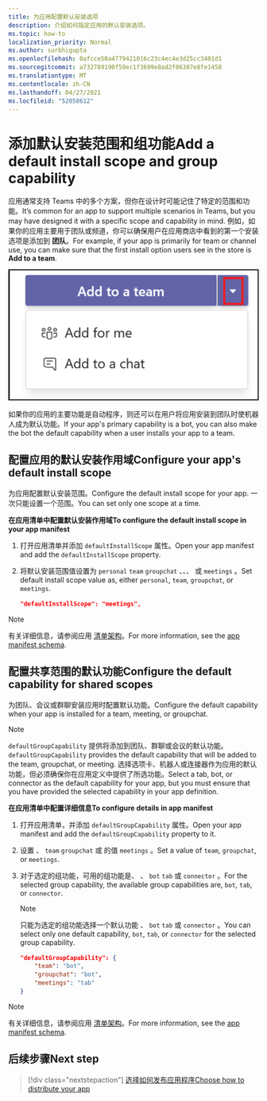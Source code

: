 ```yaml
---
title: 为应用配置默认安装选项
description: 介绍如何指定应用的默认安装选项。
ms.topic: how-to
localization_priority: Normal
ms.author: surbhigupta
ms.openlocfilehash: 0afcce50a4779421016c23c4ec4e3d25cc3401d1
ms.sourcegitcommit: a732789190f59ec1f3699e8ad2f06387e8fe1458
ms.translationtype: MT
ms.contentlocale: zh-CN
ms.lasthandoff: 04/27/2021
ms.locfileid: "52058612"
---
```

# <a name="add-a-default-install-scope-and-group-capability"></a><span data-ttu-id="275d4-103">添加默认安装范围和组功能</span><span class="sxs-lookup"><span data-stu-id="275d4-103">Add a default install scope and group capability</span></span>

<span data-ttu-id="275d4-104">应用通常支持 Teams 中的多个方案，但你在设计时可能记住了特定的范围和功能。</span><span class="sxs-lookup"><span data-stu-id="275d4-104">It’s common for an app to support multiple scenarios in Teams, but you may have designed it with a specific scope and capability in mind.</span></span> <span data-ttu-id="275d4-105">例如，如果你的应用主要用于团队或频道，你可以确保用户在应用商店中看到的第一个安装选项是添加到 **团队**。</span><span class="sxs-lookup"><span data-stu-id="275d4-105">For example, if your app is primarily for team or channel use, you can make sure that the first install option users see in the store is **Add to a team**.</span></span>

![添加应用](../../assets/images/compose-extensions/addanapp.png)

<span data-ttu-id="275d4-107">如果你的应用的主要功能是自动程序，则还可以在用户将应用安装到团队时使机器人成为默认功能。</span><span class="sxs-lookup"><span data-stu-id="275d4-107">If your app's primary capability is a bot, you can also make the bot the default capability when a user installs your app to a team.</span></span>

## <a name="configure-your-apps-default-install-scope"></a><span data-ttu-id="275d4-108">配置应用的默认安装作用域</span><span class="sxs-lookup"><span data-stu-id="275d4-108">Configure your app's default install scope</span></span>

<span data-ttu-id="275d4-109">为应用配置默认安装范围。</span><span class="sxs-lookup"><span data-stu-id="275d4-109">Configure the default install scope for your app.</span></span> <span data-ttu-id="275d4-110">一次只能设置一个范围。</span><span class="sxs-lookup"><span data-stu-id="275d4-110">You can set only one scope at a time.</span></span>

<span data-ttu-id="275d4-111">**在应用清单中配置默认安装作用域**</span><span class="sxs-lookup"><span data-stu-id="275d4-111">**To configure the default install scope in your app manifest**</span></span>

1. <span data-ttu-id="275d4-112">打开应用清单并添加 `defaultInstallScope` 属性。</span><span class="sxs-lookup"><span data-stu-id="275d4-112">Open your app manifest and add the `defaultInstallScope` property.</span></span>
2. <span data-ttu-id="275d4-113">将默认安装范围值设置为 `personal` `team` `groupchat` 、、、 或 `meetings` 。</span><span class="sxs-lookup"><span data-stu-id="275d4-113">Set default install scope value as, either `personal`, `team`, `groupchat`, or `meetings`.</span></span>

    ```json
    "defaultInstallScope": "meetings",
    ```

> [!NOTE]
> <span data-ttu-id="275d4-114">有关详细信息，请参阅应用 [清单架构](~/resources/schema/manifest-schema.md)。</span><span class="sxs-lookup"><span data-stu-id="275d4-114">For more information, see the [app manifest schema](~/resources/schema/manifest-schema.md).</span></span>

## <a name="configure-the-default-capability-for-shared-scopes"></a><span data-ttu-id="275d4-115">配置共享范围的默认功能</span><span class="sxs-lookup"><span data-stu-id="275d4-115">Configure the default capability for shared scopes</span></span>

<span data-ttu-id="275d4-116">为团队、会议或群聊安装应用时配置默认功能。</span><span class="sxs-lookup"><span data-stu-id="275d4-116">Configure the default capability when your app is installed for a team, meeting, or groupchat.</span></span>

> [!NOTE]
> <span data-ttu-id="275d4-117">`defaultGroupCapability` 提供将添加到团队、群聊或会议的默认功能。</span><span class="sxs-lookup"><span data-stu-id="275d4-117">`defaultGroupCapability` provides the default capability that will be added to the team, groupchat, or meeting.</span></span> <span data-ttu-id="275d4-118">选择选项卡、机器人或连接器作为应用的默认功能，但必须确保你在应用定义中提供了所选功能。</span><span class="sxs-lookup"><span data-stu-id="275d4-118">Select a tab, bot, or connector as the default capability for your app, but you must ensure that you have provided the selected capability in your app definition.</span></span>

<span data-ttu-id="275d4-119">**在应用清单中配置详细信息**</span><span class="sxs-lookup"><span data-stu-id="275d4-119">**To configure details in app manifest**</span></span>

1. <span data-ttu-id="275d4-120">打开应用清单，并添加 `defaultGroupCapability` 属性。</span><span class="sxs-lookup"><span data-stu-id="275d4-120">Open your app manifest and add the `defaultGroupCapability` property to it.</span></span>
2. <span data-ttu-id="275d4-121">设置 、 `team` `groupchat` 或 的值 `meetings` 。</span><span class="sxs-lookup"><span data-stu-id="275d4-121">Set a value of `team`, `groupchat`, or `meetings`.</span></span>
3. <span data-ttu-id="275d4-122">对于选定的组功能，可用的组功能是、 、 `bot` `tab` 或 `connector` 。</span><span class="sxs-lookup"><span data-stu-id="275d4-122">For the selected group capability, the available group capabilities are, `bot`, `tab`, or `connector`.</span></span> 

    > [!NOTE]
    > <span data-ttu-id="275d4-123">只能为选定的组功能选择一个默认功能 、 `bot` `tab` 或 `connector` 。</span><span class="sxs-lookup"><span data-stu-id="275d4-123">You can select only one default capability, `bot`, `tab`, or `connector` for the selected group capability.</span></span>

    ```json
    "defaultGroupCapability": {
        "team": "bot",
        "groupchat": "bot",
        "meetings": "tab"
    }
    ```

> [!NOTE]
> <span data-ttu-id="275d4-124">有关详细信息，请参阅应用 [清单架构](~/resources/schema/manifest-schema.md)。</span><span class="sxs-lookup"><span data-stu-id="275d4-124">For more information, see the [app manifest schema](~/resources/schema/manifest-schema.md).</span></span>

## <a name="next-step"></a><span data-ttu-id="275d4-125">后续步骤</span><span class="sxs-lookup"><span data-stu-id="275d4-125">Next step</span></span>

> [!div class="nextstepaction"]
> [<span data-ttu-id="275d4-126">选择如何发布应用程序</span><span class="sxs-lookup"><span data-stu-id="275d4-126">Choose how to distribute your app</span></span>](overview.md)
